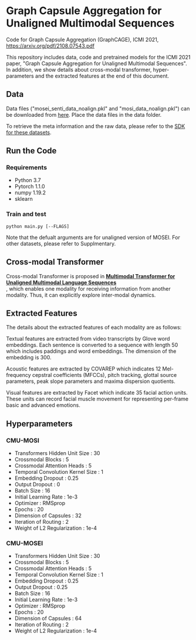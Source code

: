 # Graph Capsule Aggregation for Unaligned Multimodal Sequences
Code for Graph Capsule Aggregation (GraphCAGE), ICMI 2021, https://arxiv.org/pdf/2108.07543.pdf

This repository includes data, code and pretrained models for the ICMI 2021 paper, "Graph Capsule Aggregation for Unaligned Multimodal Sequences". In addition, we show details about cross-modal transformer, hyper-parameters and the extracted features at the end of this document.

## Data
Data files ("mosei_senti_data_noalign.pkl" and "mosi_data_noalign.pkl") can be downloaded from [here](https://www.dropbox.com/sh/hyzpgx1hp9nj37s/AAB7FhBqJOFDw2hEyvv2ZXHxa?dl=0). Place the data files in the data folder.

To retrieve the meta information and the raw data, please refer to the [SDK for these datasets](https://github.com/A2Zadeh/CMU-MultimodalSDK).

## Run the Code
### Requirements
- Python 3.7
- Pytorch 1.1.0
- numpy 1.19.2
- sklearn

### Train and test
~~~~
python main.py [--FLAGS]
~~~~

Note that the defualt arguments are for unaligned version of MOSEI. For other datasets, please refer to Supplmentary.

## Cross-modal Transformer
Cross-modal Transformer is proposed in [**Multimodal Transformer for Unaligned Multimodal Language Sequences**](https://arxiv.org/pdf/1906.00295.pdf)<br>, which enables one modality for receiving information from another modality. Thus, it can explicitly explore inter-modal dynamics.

## Extracted Features
The details about the extracted features of each modality are as follows:

Textual features are extracted from video transcripts by Glove word embeddings. Each sentence is converted to a sequence with length 50 which includes paddings and word embeddings. The dimension of the embedding is 300.

Acoustic features are extracted by COVAREP which indicates 12 Mel-frequency cepstral coefficients (MFCCs), pitch tracking, glottal source parameters, peak slope parameters and maxima dispersion quotients.

Visual features are extracted by Facet which indicate 35 facial action units. These units can record facial muscle movement for representing per-frame basic and advanced emotions.

## Hyperparameters
### CMU-MOSI
- Transformers Hidden Unit Size : 30
- Crossmodal Blocks : 5
- Crossmodal Attention Heads : 5
- Temporal Convolution Kernel Size : 1
- Embedding Dropout : 0.25
- Output Dropout : 0
- Batch Size : 16
- Initial Learning Rate : 1e-3
- Optimizer : RMSprop
- Epochs : 20
- Dimension of Capsules : 32
- Iteration of Routing : 2
- Weight of L2 Regularization : 1e-4

### CMU-MOSEI
- Transformers Hidden Unit Size : 30
- Crossmodal Blocks : 5
- Crossmodal Attention Heads : 5
- Temporal Convolution Kernel Size : 1
- Embedding Dropout : 0.25
- Output Dropout : 0.25
- Batch Size : 16
- Initial Learning Rate : 1e-3
- Optimizer : RMSprop
- Epochs : 20
- Dimension of Capsules : 64
- Iteration of Routing : 2
- Weight of L2 Regularization : 1e-4
